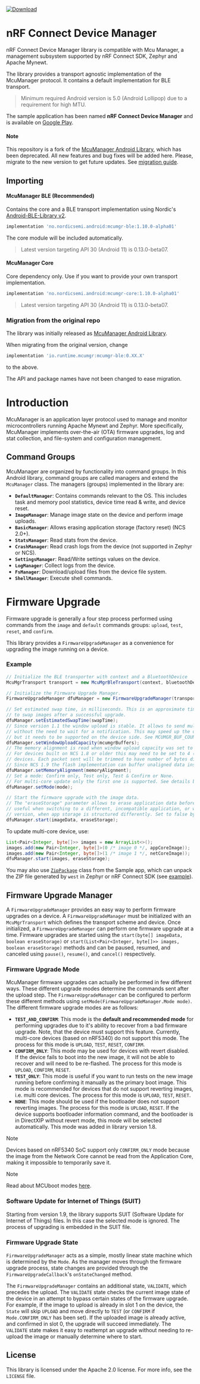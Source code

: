 [ ![Download](https://maven-badges.herokuapp.com/maven-central/no.nordicsemi.android/mcumgr-ble/badge.svg?style=plastic) ](https://search.maven.org/search?q=g:no.nordicsemi.android)

# nRF Connect Device Manager

nRF Connect Device Manager library is compatible with Mcu Manager, a management subsystem supported
by nRF Connect SDK, Zephyr and Apache Mynewt.

The library provides a transport agnostic implementation of the McuManager protocol.
It contains a default implementation for BLE transport.

> Minimum required Android version is 5.0 (Android Lollipop) due to a requirement for high MTU.

The sample application has been named **nRF Connect Device Manager** and is available on
[Google Play](https://play.google.com/store/apps/details?id=no.nordicsemi.android.nrfconnectdevicemanager).

#### Note

This repository is a fork of the [McuManager Android Library](https://github.com/JuulLabs-OSS/mcumgr-android),
which has been deprecated. All new features and bug fixes will be added here. Please, migrate to the
new version to get future updates. See [migration guide](#migration-from-the-original-repo).

## Importing

#### McuManager BLE (Recommended)
Contains the core and a BLE transport implementation using Nordic's [Android-BLE-Library v2](https://github.com/NordicSemiconductor/Android-BLE-Library).

```groovy
implementation 'no.nordicsemi.android:mcumgr-ble:1.10.0-alpha01'
```

The core module will be included automatically.

> Latest version targeting API 30 (Android 11) is 0.13.0-beta07.

#### McuManager Core
Core dependency only. Use if you want to provide your own transport implementation.

```groovy
implementation 'no.nordicsemi.android:mcumgr-core:1.10.0-alpha01'
```

> Latest version targeting API 30 (Android 11) is 0.13.0-beta07.

### Migration from the original repo

The library was initially released as [McuManager Android Library](https://github.com/JuulLabs-OSS/mcumgr-android).

When migrating from the original version, change
```groovy
implementation 'io.runtime.mcumgr:mcumgr-ble:0.XX.X'
```
to the above.

The API and package names have not been changed to ease migration.

# Introduction

McuManager is an application layer protocol used to manage and monitor microcontrollers running
Apache Mynewt and Zephyr. More specifically, McuManager implements over-the-air (OTA) firmware upgrades,
log and stat collection, and file-system and configuration management.

## Command Groups

McuManager are organized by functionality into command groups. In this Android library, command groups
are called managers and extend the `McuManager` class. The managers (groups) implemented in
the library are:

* **`DefaultManager`**: Contains commands relevant to the OS. This includes task and memory pool
  statistics, device time read & write, and device reset.
* **`ImageManager`**: Manage image state on the device and perform image uploads.
* **`BasicManager`**: Allows erasing application storage (factory reset) (NCS 2.0+).
* **`StatsManager`**: Read stats from the device.
* **`CrashManager`**: Read crash logs from the device (not supported in Zephyr or NCS).
* **`SettingsManager`**: Read/Write settings values on the device.
* **`LogManager`**: Collect logs from the device.
* **`FsManager`**: Download/upload files from the device file system.
* **`ShellManager`**: Execute shell commands.

# Firmware Upgrade

Firmware upgrade is generally a four step process performed using commands from the `image` and
`default` commands groups: `upload`, `test`, `reset`, and `confirm`.

This library provides a `FirmwareUpgradeManager` as a convenience for upgrading the image running on a device.

### Example
```java
// Initialize the BLE transporter with context and a BluetoothDevice
McuMgrTransport transport = new McuMgrBleTransport(context, bluetoothDevice);

// Initialize the Firmware Upgrade Manager.
FirmwareUpgradeManager dfuManager = new FirmwareUpgradeManager(transport, dfuCallback)

// Set estimated swap time, in milliseconds. This is an approximate time required by the McuBoot
// to swap images after a successful upgrade.
dfuManager.setEstimatedSwapTime(swapTime);
// Since version 1.1 the window upload is stable. It allows to send multiple packets concurrently,
// without the need to wait for a notification. This may speed up the upload process significantly,
// but it needs to be supported on the device side. See MCUMGR_BUF_COUNT in Zephyr KConfig file.
dfuManager.setWindowUploadCapacity(mcumgrBuffers);
// The memory alignment is read when window upload capacity was set to 2+, otherwise is ignored.
// For devices built on NCS 1.8 or older this may need to be set to 4 (4-byte alignment) on nRF5
// devices. Each packet sent will be trimmed to have number of bytes dividable by given value.
// Since NCS 1.9 the flash implementation can buffer unaligned data instead of discarding.
dfuManager.setMemoryAlignment(memoryAlignment);
// Set a mode: Confirm only, Test only, Test & Confirm or None.
// For multi-core update only the first one is supported. See details below.
dfuManager.setMode(mode);

// Start the firmware upgrade with the image data.
// The "eraseStorage" parameter allows to erase application data before swapping images, and is
// useful when switching to a different, incompatible application, or when upgrading by a major
// version, when app storage is structured differently. Set to false by default.
dfuManager.start(imageData, eraseStorage);
```

To update multi-core device, use:
```java
List<Pair<Integer, byte[]>> images = new ArrayList<>();
images.add(new Pair<Integer, byte[]>(0 /* image 0 */, appCoreImage));
images.add(new Pair<Integer, byte[]>(1 /* image 1 */, netCoreImage));
dfuManager.start(images, eraseStorage);
```
You may also use [`ZipPackage`](https://github.com/NordicSemiconductor/Android-nRF-Connect-Device-Manager/blob/main/sample/src/main/java/io/runtime/mcumgr/sample/utils/ZipPackage.java)
class from the Sample app, which can unpack the ZIP file generated by `west` in Zephyr or nRF Connect SDK
(see [example](https://github.com/NordicSemiconductor/Android-nRF-Connect-Device-Manager/blob/713a0e76a3765a2f6a417db65f054848e08d7007/sample/src/main/java/io/runtime/mcumgr/sample/viewmodel/mcumgr/ImageUpgradeViewModel.java#L128-L141)).

## Firmware Upgrade Manager

A `FirmwareUpgradeManager` provides an easy way to perform firmware upgrades on a device.
A `FirmwareUpgradeManager` must be initialized with an `McuMgrTransport` which defines the transport
scheme and device. Once initialized, a `FirmwareUpgradeManager` can perform one firmware upgrade at a time.
Firmware upgrades are started using the `start(byte[] imageData, boolean eraseStorage)` or
`start(List<Pair<Integer, byte[]>> images, boolean eraseStorage)` methods and can be paused,
resumed, and canceled using `pause()`, `resume()`, and `cancel()` respectively.

### Firmware Upgrade Mode

McuManager firmware upgrades can actually be performed in few different ways. These different upgrade
modes determine the commands sent after the upload step. The `FirmwareUpgradeManager` can be
configured to perform these different methods using `setMode(FirmwareUpgradeManager.Mode mode)`.
The different firmware upgrade modes are as follows:

* **`TEST_AND_CONFIRM`**: This mode is the **default and recommended mode** for performing upgrades
  due to it's ability to recover from a bad firmware upgrade. Note, that the device must support
  this feature. Currently, multi-core devices (based on nRF5340) do not support this mode.
  The process for this mode is `UPLOAD`, `TEST`, `RESET`, `CONFIRM`.
* **`CONFIRM_ONLY`**: This mode may be used for devices with revert disabled. If the device fails
  to boot into the new image, it will not be able to recover and will need to be re-flashed.
  The process for this mode is `UPLOAD`, `CONFIRM`, `RESET`.
* **`TEST_ONLY`**: This mode is useful if you want to run tests on the new image running before
  confirming it manually as the primary boot image.
  This mode is recommended for devices that do not support reverting images, i.e. multi core devices.
  The process for this mode is `UPLOAD`, `TEST`, `RESET`.
* **`NONE`**: This mode should be used if the bootloader does not support reverting images.
  The process for this mode is `UPLOAD`, `RESET`. If the device supports bootloader information
  command, and the bootloader is in DirectXIP without revert mode, this mode will be selected
  automatically. This mode was added in library version 1.8.

> [!Note]
> Devices based on nRF5340 SoC support only `CONFIRM_ONLY` mode because the image from the
  Network Core cannot be read from the Application Core, making it impossible to temporarily save it.

> [!Note]
> Read about MCUboot modes [here](https://docs.mcuboot.com/design.html#image-slots).

### Software Update for Internet of Things (SUIT)

Starting from version 1.9, the library supports SUIT (Software Update for Internet of Things) files.
In this case the selected mode is ignored. The process of upgrading is embedded in the SUIT file.

### Firmware Upgrade State

`FirmwareUpgradeManager` acts as a simple, mostly linear state machine which is determined by the `Mode`.
As the manager moves through the firmware upgrade process, state changes are provided through the
`FirmwareUpgradeCallback`'s `onStateChanged` method.

The `FirmwareUpgradeManager` contains an additional state, `VALIDATE`, which precedes the upload.
The `VALIDATE` state checks the current image state of the device in an attempt to bypass certain
states of the firmware upgrade. For example, if the image to upload is already in slot 1 on the
device, the `State` will skip `UPLOAD` and move directly to `TEST` (or `CONFIRM` if `Mode.CONFIRM_ONLY`
has been set). If the uploaded image is already active, and confirmed in slot 0, the upgrade will
succeed immediately. The `VALIDATE` state makes it easy to reattempt an upgrade without needing to
re-upload the image or manually determine where to start.

## License

This library is licensed under the Apache 2.0 license. For more info, see the `LICENSE` file.
